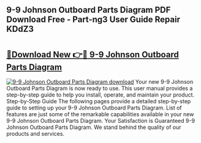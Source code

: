 ## 9-9 Johnson Outboard Parts Diagram PDF Download Free - Part-ng3 User Guide Repair KDdZ3

# <h2><a href="http://dfrl9zy.blite.top/?on=9-9+Johnson+Outboard+Parts+Diagram">🔗Download New 👉🔴 9-9 Johnson Outboard Parts Diagram</a></h2>

[![9-9 Johnson Outboard Parts Diagram download](https://i.imgur.com/lujVjoI.png)](http://dfrl9zy.blite.top/?on=9-9+Johnson+Outboard+Parts+Diagram)
Your new 9-9 Johnson Outboard Parts Diagram is now ready to use. This user manual provides a step-by-step guide to help you install, operate, and maintain your product. Step-by-Step Guide The following pages provide a detailed step-by-step guide to setting up your 9-9 Johnson Outboard Parts Diagram. List of features are just some of the remarkable capabilities available in your new 9-9 Johnson Outboard Parts Diagram. Your Satisfaction is Guaranteed 9-9 Johnson Outboard Parts Diagram. We stand behind the quality of our products and services.
